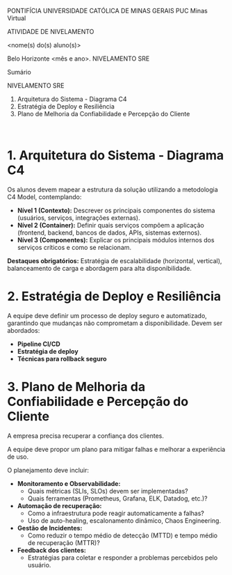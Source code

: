 PONTIFÍCIA UNIVERSIDADE CATÓLICA DE MINAS GERAIS
PUC Minas Virtual

ATIVIDADE DE NIVELAMENTO
<nome do Projeto>

<nome(s) do(s) aluno(s)>

Belo Horizonte
<mês e ano>.
NIVELAMENTO SRE

Sumário

NIVELAMENTO SRE
1.	Arquitetura do Sistema - Diagrama C4
2.	Estratégia de Deploy e Resiliência
3.	Plano de Melhoria da Confiabilidade e Percepção do Cliente

 
# 1. Arquitetura do Sistema - Diagrama C4

Os alunos devem mapear a estrutura da solução utilizando a metodologia C4 Model, contemplando:

*   **Nível 1 (Contexto):** Descrever os principais componentes do sistema (usuários, serviços, integrações externas).
*   **Nível 2 (Container):** Definir quais serviços compõem a aplicação (frontend, backend, bancos de dados, APIs, sistemas externos).
*   **Nível 3 (Componentes):** Explicar os principais módulos internos dos serviços críticos e como se relacionam.

**Destaques obrigatórios:** Estratégia de escalabilidade (horizontal, vertical), balanceamento de carga e abordagem para alta disponibilidade.

# 2. Estratégia de Deploy e Resiliência

A equipe deve definir um processo de deploy seguro e automatizado, garantindo que mudanças não comprometam a disponibilidade. Devem ser abordados:

*   **Pipeline CI/CD**
*   **Estratégia de deploy**
*   **Técnicas para rollback seguro**

# 3. Plano de Melhoria da Confiabilidade e Percepção do Cliente

A empresa precisa recuperar a confiança dos clientes.

A equipe deve propor um plano para mitigar falhas e melhorar a experiência de uso.

O planejamento deve incluir:

*   **Monitoramento e Observabilidade:**
    *   Quais métricas (SLIs, SLOs) devem ser implementadas?
    *   Quais ferramentas (Prometheus, Grafana, ELK, Datadog, etc.)?
*   **Automação de recuperação:**
    *   Como a infraestrutura pode reagir automaticamente a falhas?
    *   Uso de auto-healing, escalonamento dinâmico, Chaos Engineering.
*   **Gestão de Incidentes:**
    *   Como reduzir o tempo médio de detecção (MTTD) e tempo médio de recuperação (MTTR)?
*   **Feedback dos clientes:**
    *   Estratégias para coletar e responder a problemas percebidos pelo usuário.
